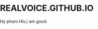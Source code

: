 # REALVOICE.GITHUB.IO
<!DOCTYPE html>
<html lang="en">
<head>
<meta charset="UTF-8">
<meta name="viewport" content="width=device-width, initial-scale=1.0">
<title>Background Image Example</title>
<style>
  body {
    margin: 0;
    padding: 0;
    background-image: url('background.jpg'); 
    background-size: cover;  
    background-repeat: repeat; 
    background-position: center; 
  }
</style>
</head>
<body>
  <p> Hy phani.Hlo,i am good.</p>
  
</body>
</html>
